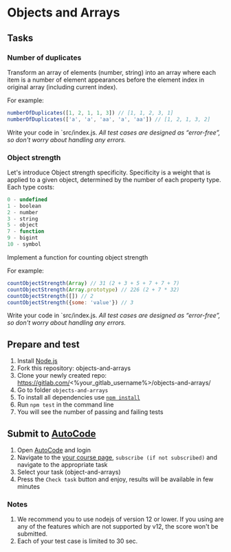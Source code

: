 # Objects and Arrays

## Tasks

### Number of duplicates
Transform an array of elements (number, string) into an array where each item is a number of element appearances before the element index in original array (including current index).

For example:
```js
numberOfDuplicates([1, 2, 1, 1, 3]) // [1, 1, 2, 3, 1]
numberOfDuplicates(['a', 'a', 'aa', 'a', 'aa']) // [1, 2, 1, 3, 2]
```

Write your code in `src/index.js.
*All test cases are designed as “error-free”, so don't worry about handling any errors.*

### Object strength
Let's introduce Object strength specificity.
Specificity is a weight that is applied to a given object, determined by the number of each property type.
Each type costs:
```js
0 - undefined
1 - boolean
2 - number
3 - string
5 - object
7 - function
9 - bigint
10 - symbol
```

Implement a function for counting object strength

For example:
```js
countObjectStrength(Array) // 31 (2 + 3 + 5 + 7 + 7 + 7)
countObjectStrength(Array.prototype) // 226 (2 + 7 * 32)
countObjectStrength([]) // 2
countObjectStrength({some: 'value'}) // 3
```

Write your code in `src/index.js.
*All test cases are designed as “error-free”, so don't worry about handling any errors.*


## Prepare and test
1. Install [Node.js](https://nodejs.org/en/download/)   
2. Fork this repository: objects-and-arrays
3. Clone your newly created repo: https://gitlab.com/<%your_gitlab_username%>/objects-and-arrays/  
4. Go to folder `objects-and-arrays`  
5. To install all dependencies use [`npm install`](https://docs.npmjs.com/cli/install)  
6. Run `npm test` in the command line  
7. You will see the number of passing and failing tests

## Submit to [AutoCode](https://autocode.lab.epam.com/)
1. Open [AutoCode](https://autocode.lab.epam.com/) and login
2. Navigate to the [your course page](https://autocode.lab.epam.com/student/group/80), `subscribe (if not subscribed)` and navigate to the appropriate task 
3. Select your task (object-and-arrays)
4. Press the `Check task` button and enjoy, results will be available in few minutes

### Notes
1. We recommend you to use nodejs of version 12 or lower. If you using are any of the features which are not supported by v12, the score won't be submitted.
2. Each of your test case is limited to 30 sec.
